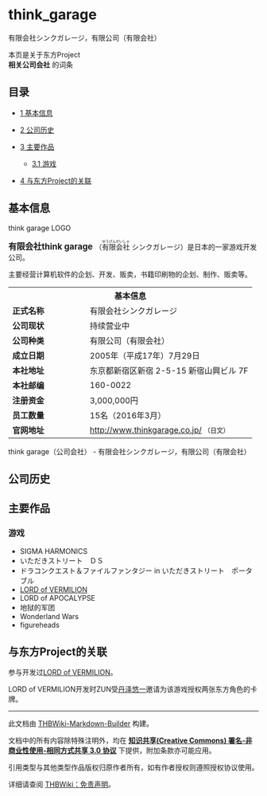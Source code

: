 # think_garage

<!-- source html: G:\repos\THBWiki-Markdown-Builder\THBWikiMarkdown\Temp\main\9\90\ns0%3Athink_garage.html -->

有限会社シンクガレージ，有限公司（有限会社）

本页是关于东方Project  
 **相关公司会社** 的词条
## 目录

- [1 基本信息](#基本信息)
- [2 公司历史](#公司历史)
- [3 主要作品](#主要作品)

  - [3.1 游戏](#游戏)



- [4 与东方Project的关联](#与东方Project的关联)




## 基本信息
[](./文件-think_garage_LOGO.gif.md)  think garage LOGO
  
<big> **有限会社think garage** </big>（<ruby lang="ja"><rb>有限会社</rb><rp> (</rp><rt>ゆうげんがいしゃ</rt><rp>) </rp></ruby>
シンクガレージ）是日本的一家游戏开发公司。  

主要经营计算机软件的企划、开发、贩卖，书籍印刷物的企划、制作、贩卖等。
  


<table>
<tbody><tr>
<th colspan="2">基本信息</th>
</tr>
<tr>
<td style="width:140px"><b>正式名称</b></td><td style="min-width:300px">有限会社シンクガレージ</td></tr><tr><td><b>公司现状</b></td><td>持续营业中</td></tr><tr><td><b>公司种类</b></td><td>有限公司（有限会社）</td></tr><tr><td><b>成立日期</b></td><td>2005年（平成17年）7月29日</td></tr><tr><td><b>本社地址</b></td><td>东京都新宿区新宿 2-5-15 新宿山興ビル 7F</td></tr><tr><td><b>本社邮编</b></td><td>160-0022</td></tr><tr><td><b>注册资金</b></td><td>3,000,000円</td></tr><tr><td><b>员工数量</b></td><td>15名（2016年3月）</td></tr><tr><td><b>官网地址</b></td><td><a rel="nofollow" class="external free" href="http://www.thinkgarage.co.jp/">http://www.thinkgarage.co.jp/</a> <span style="font-family: sans-serif; cursor: default; color:#555; font-size: 0.8em; bottom: 0.1em; font-weight: bold;" title="连接到日文网页">（日文）</span></td></tr></tbody></table>

think garage（公司会社） - 有限会社シンクガレージ，有限公司（有限会社）
## 公司历史
## 主要作品
### 游戏
- SIGMA HARMONICS
- いただきストリート　ＤＳ
- ドラコンクエスト＆ファイルファンタジー in いただきストリート　ポータブル
- [LORD of VERMILION](./LORD_of_VERMILION.md)
- LORD of APOCALYPSE
- 地狱的军团
- Wonderland Wars
- figureheads

## 与东方Project的关联
  
参与开发过[LORD of VERMILION](./LORD_of_VERMILION.md)。  

LORD of VERMILION开发时ZUN受[丹泽悠一](./丹泽悠一.md)邀请为该游戏授权两张东方角色的卡牌。
  





---

此文档由 [THBWiki-Markdown-Builder](https://github.com/Delsin-Yu/THBWiki-Markdown-Builder) 构建。

文档中的所有内容除特殊注明外，均在 [**知识共享(Creative Commons) 署名-非商业性使用-相同方式共享 3.0 协议**](https://creativecommons.org/licenses/by-sa/3.0/deed.zh-hans) 下提供，附加条款亦可能应用。

引用类型与其他类型作品版权归原作者所有，如有作者授权则遵照授权协议使用。

详细请查阅 [THBWiki：免责声明](https://thbwiki.cc/THBWiki:%E5%85%8D%E8%B4%A3%E5%A3%B0%E6%98%8E)。

